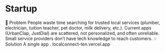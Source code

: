 # Startup
🚨 Problem  People waste time searching for trusted local services (plumber, electrician, tuition teacher, pet doctor, milk delivery, etc.).  Current apps (UrbanClap, JustDial) are scattered, not personalized, and often unreliable.  Small service providers don’t have tech knowledge to reach customers.  💡 Solution  A single app .
localconnect-ten.vercel.app

